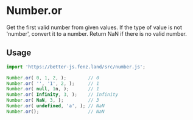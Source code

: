 # Number.or

Get the first valid number from given values. 
If the type of value is not 'number', convert it to a number. 
Return NaN if there is no valid number. 

## Usage

```javascript
import 'https://better-js.fenz.land/src/number.js';

Number.or( 0, 1, 2, );        // 0
Number.or( '', '1', 2, );     // 1
Number.or( null, 1n, );       // 1
Number.or( Infinity, 3, );    // Infinity
Number.or( NaN, 3, );         // 3
Number.or( undefined, 'a', ); // NaN
Number.or();                  // NaN
```
